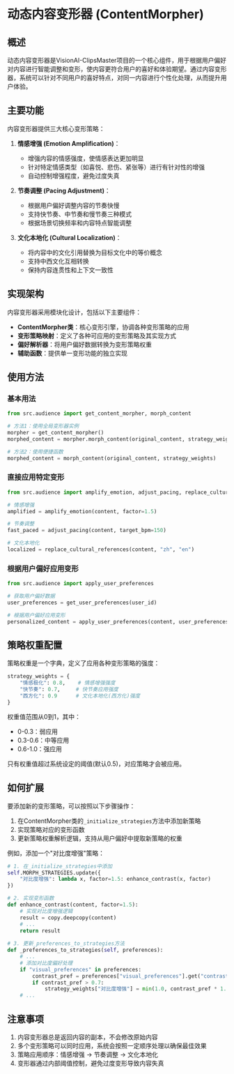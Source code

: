 # 动态内容变形器 (ContentMorpher)

## 概述

动态内容变形器是VisionAI-ClipsMaster项目的一个核心组件，用于根据用户偏好对内容进行智能调整和变形，使内容更符合用户的喜好和体验期望。通过内容变形器，系统可以针对不同用户的喜好特点，对同一内容进行个性化处理，从而提升用户体验。

## 主要功能

内容变形器提供三大核心变形策略：

1. **情感增强 (Emotion Amplification)**：
   - 增强内容的情感强度，使情感表达更加明显
   - 针对特定情感类型（如喜悦、悲伤、紧张等）进行有针对性的增强
   - 自动控制增强程度，避免过度失真

2. **节奏调整 (Pacing Adjustment)**：
   - 根据用户偏好调整内容的节奏快慢
   - 支持快节奏、中节奏和慢节奏三种模式
   - 根据场景切换频率和内容特点智能调整

3. **文化本地化 (Cultural Localization)**：
   - 将内容中的文化引用替换为目标文化中的等价概念
   - 支持中西文化互相转换
   - 保持内容连贯性和上下文一致性

## 实现架构

内容变形器采用模块化设计，包括以下主要组件：

- **ContentMorpher类**：核心变形引擎，协调各种变形策略的应用
- **变形策略映射**：定义了各种可应用的变形策略及其实现方式
- **偏好解析器**：将用户偏好数据转换为变形策略权重
- **辅助函数**：提供单一变形功能的独立实现

## 使用方法

### 基本用法

```python
from src.audience import get_content_morpher, morph_content

# 方法1：使用全局变形器实例
morpher = get_content_morpher()
morphed_content = morpher.morph_content(original_content, strategy_weights)

# 方法2：使用便捷函数
morphed_content = morph_content(original_content, strategy_weights)
```

### 直接应用特定变形

```python
from src.audience import amplify_emotion, adjust_pacing, replace_cultural_references

# 情感增强
amplified = amplify_emotion(content, factor=1.5)

# 节奏调整
fast_paced = adjust_pacing(content, target_bpm=150)

# 文化本地化
localized = replace_cultural_references(content, "zh", "en")
```

### 根据用户偏好应用变形

```python
from src.audience import apply_user_preferences

# 获取用户偏好数据
user_preferences = get_user_preferences(user_id)

# 根据用户偏好应用变形
personalized_content = apply_user_preferences(content, user_preferences)
```

## 策略权重配置

策略权重是一个字典，定义了应用各种变形策略的强度：

```python
strategy_weights = {
    "情感极化": 0.8,    # 情感增强强度
    "快节奏": 0.7,     # 快节奏应用强度
    "西方化": 0.9      # 文化本地化(西方化)强度
}
```

权重值范围从0到1，其中：
- 0-0.3：弱应用
- 0.3-0.6：中等应用
- 0.6-1.0：强应用

只有权重值超过系统设定的阈值(默认0.5)，对应策略才会被应用。

## 如何扩展

要添加新的变形策略，可以按照以下步骤操作：

1. 在ContentMorpher类的`_initialize_strategies`方法中添加新策略
2. 实现策略对应的变形函数
3. 更新策略权重解析逻辑，支持从用户偏好中提取新策略的权重

例如，添加一个"对比度增强"策略：

```python
# 1. 在_initialize_strategies中添加
self.MORPH_STRATEGIES.update({
    "对比度增强": lambda x, factor=1.5: enhance_contrast(x, factor)
})

# 2. 实现变形函数
def enhance_contrast(content, factor=1.5):
    # 实现对比度增强逻辑
    result = copy.deepcopy(content)
    # ...
    return result
    
# 3. 更新_preferences_to_strategies方法
def _preferences_to_strategies(self, preferences):
    # ...
    # 添加对比度偏好处理
    if "visual_preferences" in preferences:
        contrast_pref = preferences["visual_preferences"].get("contrast", 0.5)
        if contrast_pref > 0.7:
            strategy_weights["对比度增强"] = min(1.0, contrast_pref * 1.1)
    # ...
```

## 注意事项

1. 内容变形器总是返回内容的副本，不会修改原始内容
2. 多个变形策略可以同时应用，系统会按照一定顺序处理以确保最佳效果
3. 策略应用顺序：情感增强 → 节奏调整 → 文化本地化
4. 变形器通过内部阈值控制，避免过度变形导致内容失真 